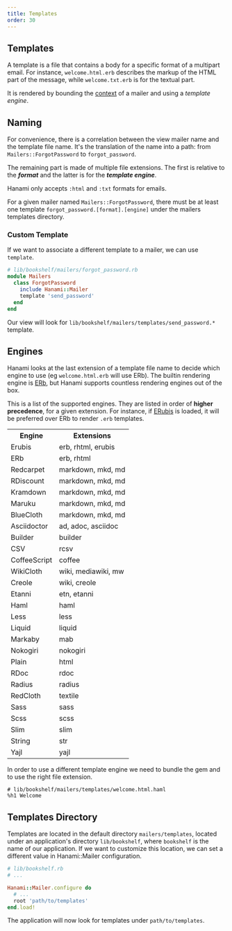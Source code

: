 ```yaml
---
title: Templates
order: 30
---
```


## Templates

A template is a file that contains a body for a specific format of a multipart email.
For instance, `welcome.html.erb` describes the markup of the HTML part of the message, while `welcome.txt.erb` is for the textual part.

It is rendered by bounding the [context](/mailers/basic-usage) of a mailer and using a _template engine_.

## Naming

For convenience, there is a correlation between the view mailer name and the template file name.
It's the translation of the name into a path: from `Mailers::ForgotPassword` to `forgot_password`.

The remaining part is made of multiple file extensions.
The first is relative to the **_format_** and the latter is for the **_template engine_**.

<p class="warning">
Hanami only accepts <code>:html</code> and <code>:txt</code> formats for emails.
</p>

<p class="convention">
For a given mailer named <code>Mailers::ForgotPassword</code>, there must be at least one template <code>forgot_password.[format].[engine]</code> under the mailers templates directory.
</p>

### Custom Template

If we want to associate a different template to a mailer, we can use `template`.

```ruby
# lib/bookshelf/mailers/forgot_password.rb
module Mailers
  class ForgotPassword
    include Hanami::Mailer
    template 'send_password'
  end
end
```

Our view will look for `lib/bookshelf/mailers/templates/send_password.*` template.

## Engines

Hanami looks at the last extension of a template file name to decide which engine to use (eg `welcome.html.erb` will use ERb).
The builtin rendering engine is [ERb](http://en.wikipedia.org/wiki/ERuby), but Hanami supports countless rendering engines out of the box.

This is a list of the supported engines.
They are listed in order of **higher precedence**, for a given extension.
For instance, if [ERubis](http://www.kuwata-lab.com/erubis/) is loaded, it will be preferred over ERb to render `.erb` templates.

<table class="table table-bordered table-striped">
  <tr>
    <th>Engine</th>
    <th>Extensions</th>
  </tr>
  <tr>
    <td>Erubis</td>
    <td>erb, rhtml, erubis</td>
  </tr>
  <tr>
    <td>ERb</td>
    <td>erb, rhtml</td>
  </tr>
  <tr>
    <td>Redcarpet</td>
    <td>markdown, mkd, md</td>
  </tr>
  <tr>
    <td>RDiscount</td>
    <td>markdown, mkd, md</td>
  </tr>
  <tr>
    <td>Kramdown</td>
    <td>markdown, mkd, md</td>
  </tr>
  <tr>
    <td>Maruku</td>
    <td>markdown, mkd, md</td>
  </tr>
  <tr>
    <td>BlueCloth</td>
    <td>markdown, mkd, md</td>
  </tr>
  <tr>
    <td>Asciidoctor</td>
    <td>ad, adoc, asciidoc</td>
  </tr>
  <tr>
    <td>Builder</td>
    <td>builder</td>
  </tr>
  <tr>
    <td>CSV</td>
    <td>rcsv</td>
  </tr>
  <tr>
    <td>CoffeeScript</td>
    <td>coffee</td>
  </tr>
  <tr>
    <td>WikiCloth</td>
    <td>wiki, mediawiki, mw</td>
  </tr>
  <tr>
    <td>Creole</td>
    <td>wiki, creole</td>
  </tr>
  <tr>
    <td>Etanni</td>
    <td>etn, etanni</td>
  </tr>
  <tr>
    <td>Haml</td>
    <td>haml</td>
  </tr>
  <tr>
    <td>Less</td>
    <td>less</td>
  </tr>
  <tr>
    <td>Liquid</td>
    <td>liquid</td>
  </tr>
  <tr>
    <td>Markaby</td>
    <td>mab</td>
  </tr>
  <tr>
    <td>Nokogiri</td>
    <td>nokogiri</td>
  </tr>
  <tr>
    <td>Plain</td>
    <td>html</td>
  </tr>
  <tr>
    <td>RDoc</td>
    <td>rdoc</td>
  </tr>
  <tr>
    <td>Radius</td>
    <td>radius</td>
  </tr>
  <tr>
    <td>RedCloth</td>
    <td>textile</td>
  </tr>
  <tr>
    <td>Sass</td>
    <td>sass</td>
  </tr>
  <tr>
    <td>Scss</td>
    <td>scss</td>
  </tr>
  <tr>
    <td>Slim</td>
    <td>slim</td>
  </tr>
  <tr>
    <td>String</td>
    <td>str</td>
  </tr>
  <tr>
    <td>Yajl</td>
    <td>yajl</td>
  </tr>
</table>

In order to use a different template engine we need to bundle the gem and to use the right file extension.

```haml
# lib/bookshelf/mailers/templates/welcome.html.haml
%h1 Welcome
```

## Templates Directory

Templates are located in the default directory `mailers/templates`, located under an application's directory `lib/bookshelf`, where `bookshelf` is the name of our application.
If we want to customize this location, we can set a different value in Hanami::Mailer configuration.

```ruby
# lib/bookshelf.rb
# ...

Hanami::Mailer.configure do
  # ...
  root 'path/to/templates'
end.load!
```

The application will now look for templates under `path/to/templates`.
